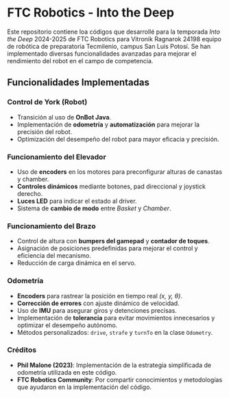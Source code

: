 # FTC Robotics - Into the Deep
Este repositorio contiene loa códigos que desarrollé para la temporada *Into the Deep* 2024-2025 de FTC Robotics para Vitronik Ragnarok 24198 equipo de robótica de preparatoria Tecmilenio, campus San Luis Potosí. Se han implementado diversas funcionalidades avanzadas para mejorar el rendimiento del robot en el campo de competencia.

## Funcionalidades Implementadas
### Control de York (Robot)
- Transición al uso de **OnBot Java**.
- Implementación de **odometría** y **automatización** para mejorar la precisión del robot.
- Optimización del desempeño del robot para mayor eficacia y precisión.

### Funcionamiento del Elevador
- Uso de **encoders** en los motores para preconfigurar alturas de canastas y chamber.
- **Controles dinámicos** mediante botones, pad direccional y joystick derecho.
- **Luces LED** para indicar el estado al driver.
- Sistema de **cambio de modo** entre *Basket* y *Chamber*.

### Funcionamiento del Brazo
- Control de altura con **bumpers del gamepad** y **contador de toques**.
- Asignación de posiciones predefinidas para mejorar el control y eficiencia del mecanismo.
- Reducción de carga dinámica en el servo.

### Odometría
- **Encoders** para rastrear la posición en tiempo real *(x, y, θ)*.
- **Corrección de errores** con ajuste dinámico de velocidad.
- Uso de **IMU** para asegurar giros y detenciones precisas.
- Implementación de **tolerancia** para evitar movimientos innecesarios y optimizar el desempeño autónomo.
- Métodos personalizados: `drive`, `strafe` y `turnTo` en la clase `Odometry`.

### Créditos
- **Phil Malone (2023)**: Implementación de la estrategia simplificada de odometría utilizada en este código.
- **FTC Robotics Community**: Por compartir conocimientos y metodologías que ayudaron en la implementación del código.
